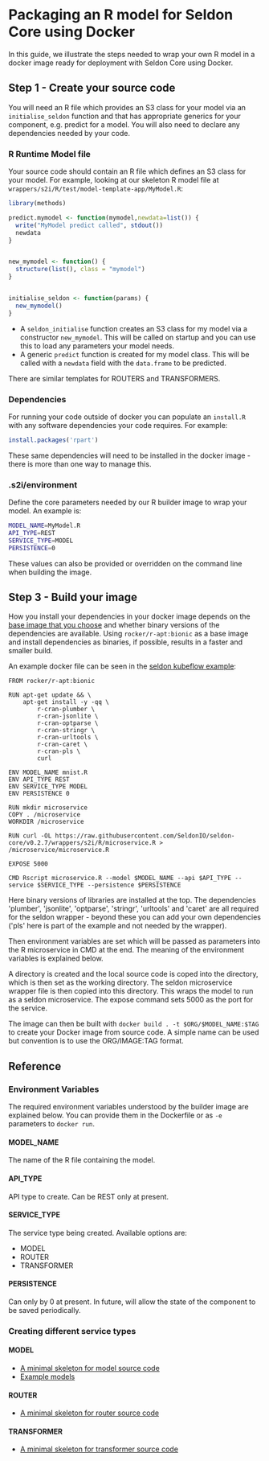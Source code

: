 # Packaging an R model for Seldon Core using Docker

In this guide, we illustrate the steps needed to wrap your own R model in a docker image ready for deployment with Seldon Core using Docker.

## Step 1 - Create your source code

You will need an R file which provides an S3 class for your model via an `initialise_seldon` function and that has appropriate generics for your component, e.g. predict for a model. You will also need to declare any dependencies needed by your code.

### R Runtime Model file

Your source code should contain an R file which defines an S3 class for your model. For example, looking at our skeleton R model file at `wrappers/s2i/R/test/model-template-app/MyModel.R`:

```R
library(methods)

predict.mymodel <- function(mymodel,newdata=list()) {
  write("MyModel predict called", stdout())
  newdata
}


new_mymodel <- function() {
  structure(list(), class = "mymodel")
}


initialise_seldon <- function(params) {
  new_mymodel()
}
```

- A `seldon_initialise` function creates an S3 class for my model via a constructor `new_mymodel`. This will be called on startup and you can use this to load any parameters your model needs.
- A generic `predict` function is created for my model class. This will be called with a `newdata` field with the `data.frame` to be predicted.

There are similar templates for ROUTERS and TRANSFORMERS.

### Dependencies

For running your code outside of docker you can populate an `install.R` with any software dependencies your code requires. For example:

```R
install.packages('rpart')
```

These same dependencies will need to be installed in the docker image - there is more than one way to manage this.

### .s2i/environment

Define the core parameters needed by our R builder image to wrap your model. An example is:

```bash
MODEL_NAME=MyModel.R
API_TYPE=REST
SERVICE_TYPE=MODEL
PERSISTENCE=0
```

These values can also be provided or overridden on the command line when building the image.

## Step 3 - Build your image

How you install your dependencies in your docker image depends on the [base image that you choose](https://datawookie.netlify.com/blog/2019/01/docker-images-for-r-r-base-versus-r-apt/) and whether binary versions of the dependencies are available. Using `rocker/r-apt:bionic` as a base image and install dependencies as binaries, if possible, results in a faster and smaller build.

An example docker file can be seen in the [seldon kubeflow example](https://github.com/kubeflow/example-seldon/blob/master/models/r_mnist/runtime/Dockerfile):

```
FROM rocker/r-apt:bionic

RUN apt-get update && \
    apt-get install -y -qq \
    	r-cran-plumber \
    	r-cran-jsonlite \
    	r-cran-optparse \
    	r-cran-stringr \
    	r-cran-urltools \
    	r-cran-caret \
    	r-cran-pls \
    	curl

ENV MODEL_NAME mnist.R
ENV API_TYPE REST
ENV SERVICE_TYPE MODEL
ENV PERSISTENCE 0

RUN mkdir microservice
COPY . /microservice
WORKDIR /microservice

RUN curl -OL https://raw.githubusercontent.com/SeldonIO/seldon-core/v0.2.7/wrappers/s2i/R/microservice.R > /microservice/microservice.R

EXPOSE 5000

CMD Rscript microservice.R --model $MODEL_NAME --api $API_TYPE --service $SERVICE_TYPE --persistence $PERSISTENCE
```

Here binary versions of libraries are installed at the top. The dependencies 'plumber', 'jsonlite', 'optparse', 'stringr', 'urltools' and 'caret' are all required for the seldon wrapper - beyond these you can add your own dependencies ('pls' here is part of the example and not needed by the wrapper).

Then environment variables are set which will be passed as parameters into the R microservice in CMD at the end. The meaning of the environment variables is explained below.

A directory is created and the local source code is coped into the directory, which is then set as the working directory. The seldon microservice wrapper file is then copied into this directory. This wraps the model to run as a seldon microservice. The expose command sets 5000 as the port for the service.

The image can then be built with ```docker build . -t $ORG/$MODEL_NAME:$TAG``` to create your Docker image from source code. A simple name can be used but convention is to use the ORG/IMAGE:TAG format.

## Reference

### Environment Variables

The required environment variables understood by the builder image are explained below. You can provide them in the Dockerfile or as `-e` parameters to `docker run`.

#### MODEL_NAME

The name of the R file containing the model.

#### API_TYPE

API type to create. Can be REST only at present.

#### SERVICE_TYPE

The service type being created. Available options are:

- MODEL
- ROUTER
- TRANSFORMER

#### PERSISTENCE

Can only by 0 at present. In future, will allow the state of the component to be saved periodically.

### Creating different service types

#### MODEL

- [A minimal skeleton for model source code](https://github.com/cliveseldon/seldon-core/tree/s2i/wrappers/s2i/R/test/model-template-app)
- [Example models](../examples/notebooks.html)

#### ROUTER
- [A minimal skeleton for router source code](https://github.com/cliveseldon/seldon-core/tree/s2i/wrappers/s2i/R/test/router-template-app)

#### TRANSFORMER

- [A minimal skeleton for transformer source code](https://github.com/cliveseldon/seldon-core/tree/s2i/wrappers/s2i/R/test/transformer-template-app)

